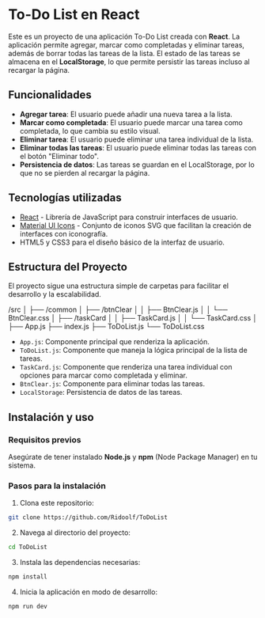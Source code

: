 # To-Do List en React

Este es un proyecto de una aplicación To-Do List creada con **React**. La aplicación permite agregar, marcar como completadas y eliminar tareas, además de borrar todas las tareas de la lista. El estado de las tareas se almacena en el **LocalStorage**, lo que permite persistir las tareas incluso al recargar la página.

## Funcionalidades

- **Agregar tarea**: El usuario puede añadir una nueva tarea a la lista.
- **Marcar como completada**: El usuario puede marcar una tarea como completada, lo que cambia su estilo visual.
- **Eliminar tarea**: El usuario puede eliminar una tarea individual de la lista.
- **Eliminar todas las tareas**: El usuario puede eliminar todas las tareas con el botón "Eliminar todo".
- **Persistencia de datos**: Las tareas se guardan en el LocalStorage, por lo que no se pierden al recargar la página.

## Tecnologías utilizadas

- [React](https://reactjs.org/) - Librería de JavaScript para construir interfaces de usuario.
- [Material UI Icons](https://mui.com/material-ui/material-icons/) - Conjunto de iconos SVG que facilitan la creación de interfaces con iconografía.
- HTML5 y CSS3 para el diseño básico de la interfaz de usuario.

## Estructura del Proyecto

El proyecto sigue una estructura simple de carpetas para facilitar el desarrollo y la escalabilidad.

/src │ ├── /common │ ├── /btnClear │ │ ├── BtnClear.js │ │ └── BtnClear.css │ ├── /taskCard │ │ ├── TaskCard.js │ │ └── TaskCard.css │ ├── App.js ├── index.js ├── ToDoList.js └── ToDoList.css

- `App.js`: Componente principal que renderiza la aplicación.
- `ToDoList.js`: Componente que maneja la lógica principal de la lista de tareas.
- `TaskCard.js`: Componente que renderiza una tarea individual con opciones para marcar como completada y eliminar.
- `BtnClear.js`: Componente para eliminar todas las tareas.
- `LocalStorage`: Persistencia de datos de las tareas.

## Instalación y uso

### Requisitos previos

Asegúrate de tener instalado **Node.js** y **npm** (Node Package Manager) en tu sistema.

### Pasos para la instalación

1. Clona este repositorio:

```bash
git clone https://github.com/Ridoolf/ToDoList

```

2. Navega al directorio del proyecto:

```bash
cd ToDoList

```

3. Instala las dependencias necesarias:

```bash
npm install

```

4. Inicia la aplicación en modo de desarrollo:

```bash
npm run dev

```
